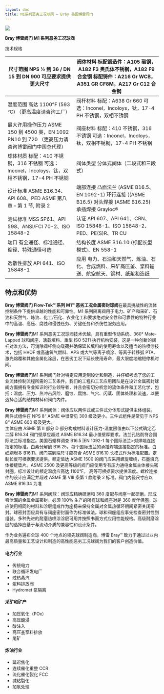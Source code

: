 ```yaml
---
layout: doc
title: M1系列恶劣工况球阀 – Bray 美国博雷阀门
---
```


![](/2022/10/download-9-6.png)

**Bray 博雷阀门 M1 系列恶劣工况球阀**

技术规格

| 尺寸范围 NPS ½ 到 36 / DN 15 到 DN 900 可应要求提供更大尺寸                                    | 阀体材料 标配锻造件：A105 碳钢，A182 F3 奥氏体不锈钢，A182 F9 合金钢 标配铸件：A216 Gr WCB，A351 GR CF8M，A217 Gr C12 合金钢 |
| ---------------------------------------------------------------------------------------------- | ---------------------------------------------------------------------------------------------------------------------------- |
| 温度范围 高达 1100°F (593 °C) （更高温度请咨询工厂）                                           | 阀杆材料 标配：A638 Gr 660 可选：Inconel，Incoloys，钛，17-4 PH 不锈钢，双相不锈钢                                           |
| 最大许用操作压力 ASME 150 到 4500 类，EN 1092 PN10 到 720 （更高压力请咨询博雷阀门中国总代理） | 阀座材料 标配：410 不锈钢，316 不锈钢 可选：Inconel，Incoloys，钛，双相不锈钢，17-4 PH 不锈钢                                |
| 球体材质 标配：410 不锈钢，316 不锈钢 可选：Inconel，Incoloys，钛，双相不锈钢，17-4 PH 不锈钢  | 阀体类型 分体式阀体（二段式和三段式）                                                                                        |
| 设计标准 ASME B16.34、API 608、PED ASME 第八章 – 第 1 节, 附录 2                               | 端部连接 凸面法兰 (ASME B16.5、EN 1092-1) 环行连接 ((ASME B16.5) 对头焊接 (ASME B16.25) 承插焊接 Grayloc®                    |
| 测试标准 MSS SP61、API 598、ANSI/FCI 70-2、ISO 15848-2                                         | 认证 API 607、API 641、CRN、ISO 15848-1、ISO 15848-2、PED、PE(S)R、TR CU                                                     |
| 端口 有全通径、标准通径、缩径、特殊通径可选                                                    | 结构长度 ASME B16.10 (标配长型模式)、EN 558-1                                                                                |
| 逸散性排放 API 641、ISO 15848-1                                                                | 应用 电力、石油和天然气、炼油、石化、合成燃料、采矿高压釜、浆料输送、航空航天、钢材、纸浆和造纸                              |

## 特点和优势

**Bray 博雷阀门 Flow-Tek™ 系列 M1™ 恶劣工况金属密封球阀**在最具挑战性的流体控制条件下提供卓越的性能和可靠性。M1 系列隔离阀用于电力、矿产和采矿、石油和天然气、炼油、化工/石化、农业化工和要求绝对安全性和可靠性的特种行业中的高温、高压、腐蚀和侵蚀任务、关键任务和杀伤性服务应用。

**Bray 博雷阀门**M1 系列恶劣工况球阀技术优越，具有重型传动系统、360° Mate-Lapped 球和阀座、活载填料、重型 ISO 5211 执行机构安装，这是一种创新的阀杆对准方法，可消除阀杆侧向载荷并确保延长填料的使用寿命以及适当的热喷涂技术，包括 HVOF 或高速氧气燃料、APS 或大气等离子喷涂、等离子转移弧 PTA、激光熔覆和其他金属化涂层，在恶劣工况下延长使用寿命，最大限度地缩短停机时间。

**Bray 博雷阀门**M1 系列阀门针对特定应用定制设计和制造，并仔细考虑了您的工业流体控制流程所需的工艺条件。我们的工程和工艺应用团队是在设计金属密封球阀方面拥有专业知识的行业领导者，并且会密切分析您的流体条件和工艺化学，包括：温度、压力、热冲击风险、磨蚀、腐蚀、气穴、闪蒸、固体处理和流速，以便选择合适的结构材料和阀门内件。

**Bray 博雷阀门**M1 系列阀体：阀体应以两件式或三件式分体形式提供主体组装。  
两件式组件在 NPS 8“ ASME 中很常见 300 级及更小。三件式组件是常见于 NPS 8“ ASME 600 级及更大。  
主体应由 ASME 第 II 部分 D 部分构成材料设计压力-温度限值由以下公式确定乙二醇 B16.34 阀门壁厚应超过 ASME B16.34 最小值壁厚要求。法兰孔钻削符合国际法兰标准指定。美国石蜡样调查 B16.5 |EN 1092-1 每个国际法兰>对焊端连接指定的标准。白素分解酶 B16.25。每个国际法兰的承插焊端连接指定的标准。白细胞增多 B16.11。阀门端到端尺寸应符合 ASME B16.10 长模式作为标准配置。定制长度可根据要求提供。额定值达 ASME 1500 的阀门应采用螺旋缠绕，石墨填充体接缝垫片。ASME 2500 及更高等级的阀门应使用专有压力通电金属主体接头密封圈。标准设计的额定温度应高达 1100°F。 高等可根据要求提供温度。螺栓连接件的设计应满足并超过 ASME 第 VIII 条第 1 款附录 2 标准。阀门内径尺寸应以 ASME B16.34 为准

**Bray 博雷阀门**M1 系列阀球：阀球应精确研磨和 360 度配与阀座一起研磨，形成零泄漏的金属金属密封。必须 100% 生产的所有球和阀座对是 360 度伴侣圈。球应使用相同的材料和涂层组成作为座椅来保持金属对金属热循环期间紧密关闭密封。球密封面应具有与阀座密封面作为标准做法。球和阀座组应事先检查密封性到组装。多种先进的耐磨热喷涂涂层可用并按照书面方式应用性能规格。高级耐磨涂层的选择应基于与流动介质的兼容性和设计条件。

作为业务遍布全球 400 个地点的领先球阀制造商，博雷 Bray™ 致力于通过以业内最高质量和工艺设计和制造的高性能恶劣工况球阀为我们的客户创造价值。

#### 电力行业

- 传统电力
- 联合循环发电厂
- 过热蒸汽
- 浆料排放阀
- Hydromet 泵隔离

#### 采矿和矿产

- 加压氧化（POx）
- 高压酸浸
- 酸注入
- 高压釜浆料排放
- 尾矿

#### 炼油行业

- 延迟焦化
- 连续催化重整 CCR
- 流化催化裂化 FCC
- 减粘裂化
- 加氢处理

